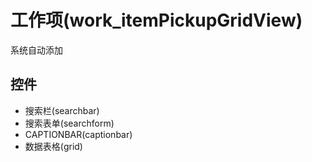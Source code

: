 # 工作项(work_itemPickupGridView)  <!-- {docsify-ignore-all} -->

系统自动添加




## 控件
  * 搜索栏(searchbar)
  * 搜索表单(searchform)
  * CAPTIONBAR(captionbar)
  * 数据表格(grid)


<script>
 const { createApp } = Vue
  createApp({
    data() {
      return {
        message: '!'
      }
    }
  }).use(ElementPlus).mount('#app')
</script>
